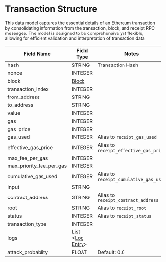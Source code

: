 # Transaction Structure

This data model captures the essential details of an Ethereum transaction by consolidating information from the transaction, block, and receipt RPC messages. The model is designed to be comprehensive yet flexible, allowing for efficient validation and interpretation of transaction data

| Field Name               | Field Type                      | Notes                                  |
| ------------------------ | ------------------------------- | -------------------------------------- |
| hash                     | STRING                          | Transaction Hash                       |
| nonce                    | INTEGER                         |                                        |
| block                    | [Block](Block.md)               |                                        |
| transaction_index        | INTEGER                         |                                        |
| from_address             | STRING                          |                                        |
| to_address               | STRING                          |                                        |
| value                    | INTEGER                         |                                        |
| gas                      | INTEGER                         |                                        |
| gas_price                | INTEGER                         |                                        |
| gas_used                 | INTEGER                         | Alias to `receipt_gas_used`            |
| effective_gas_price      | INTEGER                         | Alias to `receipt_effective_gas_price` |
| max_fee_per_gas          | INTEGER                         |                                        |
| max_priority_fee_per_gas | INTEGER                         |                                        |
| cumulative_gas_used      | INTEGER                         | Alias to `receipt_cumulative_gas_used` |
| input                    | STRING                          |                                        |
| contract_address         | STRING                          | Alias to `receipt_contract_address`    |
| root                     | STRING                          | Alias to `receipt_root`                |
| status                   | INTEGER                         | Alias to `receipt_status`              |
| transaction_type         | INTEGER                         |                                        |
| logs                     | List <[Log Entry](LogEntry.md)> |                                        |
| attack_probablity        | FLOAT                           | Default: 0.0                           |
